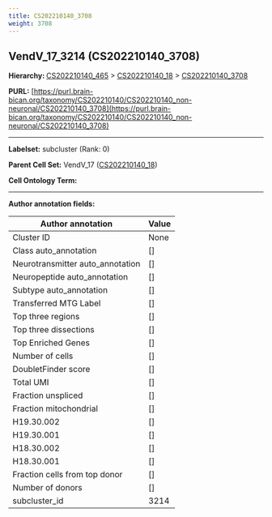 ```yaml
---
title: CS202210140_3708
weight: 3708
---
```

## VendV_17_3214 (CS202210140_3708)
<b>Hierarchy: </b>
[CS202210140_465](../CS202210140_465) >
[CS202210140_18](../CS202210140_18) >
[CS202210140_3708](../CS202210140_3708)

**PURL:** [https://purl.brain-bican.org/taxonomy/CS202210140/CS202210140_non-neuronal/CS202210140_3708](https://purl.brain-bican.org/taxonomy/CS202210140/CS202210140_non-neuronal/CS202210140_3708)

---


**Labelset:** subcluster (Rank: 0)

**Parent Cell Set:** VendV_17 ([CS202210140_18](../CS202210140_18))



**Cell Ontology Term:** 

[MARKER GENES.]: #


---

[TRANSFERRED ANNOTATIONS.]: #


[AUTHOR ANNOTATION FIELDS.]: #


**Author annotation fields:**

| Author annotation | Value |
|-------------------|-------|
|Cluster ID|None|
|Class auto_annotation|[]|
|Neurotransmitter auto_annotation|[]|
|Neuropeptide auto_annotation|[]|
|Subtype auto_annotation|[]|
|Transferred MTG Label|[]|
|Top three regions|[]|
|Top three dissections|[]|
|Top Enriched Genes|[]|
|Number of cells|[]|
|DoubletFinder score|[]|
|Total UMI|[]|
|Fraction unspliced|[]|
|Fraction mitochondrial|[]|
|H19.30.002|[]|
|H19.30.001|[]|
|H18.30.002|[]|
|H18.30.001|[]|
|Fraction cells from top donor|[]|
|Number of donors|[]|
|subcluster_id|3214|

